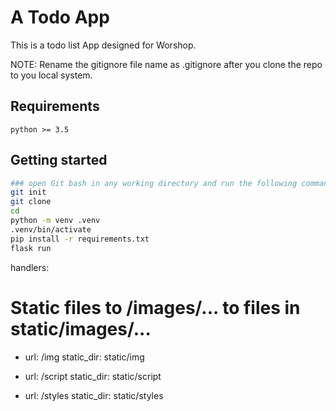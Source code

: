 # A Todo App

This is a todo list App designed for Worshop.

NOTE: Rename the gitignore file name as .gitignore after you clone the repo to you local system.

## Requirements

```
python >= 3.5
```

## Getting started

```bash
### open Git bash in any working directory and run the following commands
git init
git clone
cd
python -m venv .venv
.venv/bin/activate
pip install -r requirements.txt
flask run
```

handlers:

# Static files to /images/... to files in static/images/... 

- url: /img
  static_dir: static/img

- url: /script
  static_dir: static/script

- url: /styles
  static_dir: static/styles


